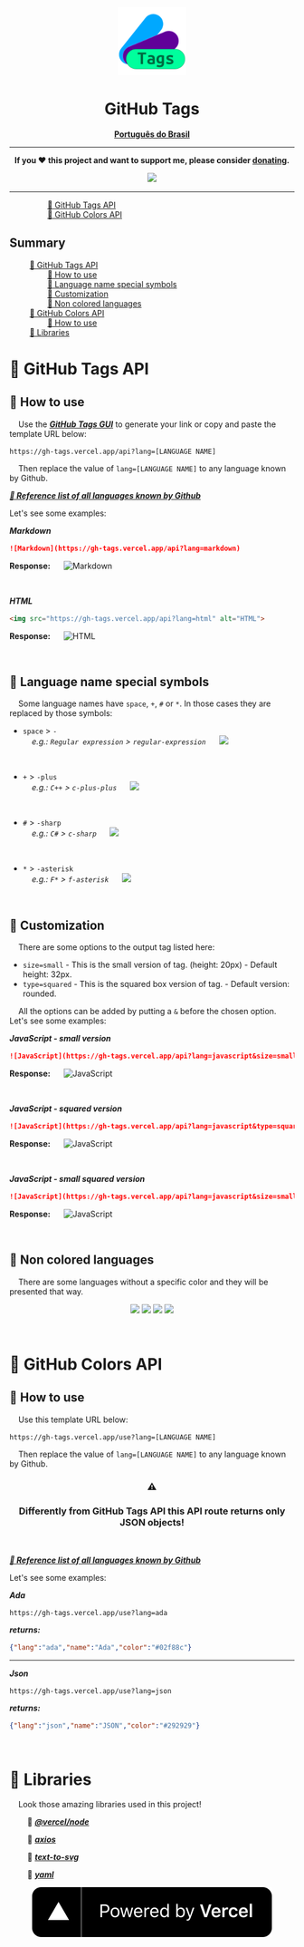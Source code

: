 <div align="center">
  <img src="./docs/img/logo.png" width="120">
  <br>
  <h1>
    GitHub Tags
  </h1>
  
**[Português do Brasil](./docs/pt-br/README.md)**
  
---

**If you ❤ this project and want to support me, please consider [donating](./docs/donation/README.md).**
  
<a href="./docs/donation/README.md">
<img src="./docs/donation/src/jar.png" width="120">
</a>
  
---
  
</div>

&nbsp;&nbsp;&nbsp;&nbsp;&nbsp;&nbsp;&nbsp;&nbsp;&nbsp;&nbsp;&nbsp;&nbsp;&nbsp;&nbsp;&nbsp;&nbsp; [🔸 GitHub Tags API](#how-main)<br>
&nbsp;&nbsp;&nbsp;&nbsp;&nbsp;&nbsp;&nbsp;&nbsp;&nbsp;&nbsp;&nbsp;&nbsp;&nbsp;&nbsp;&nbsp;&nbsp; [🔸 GitHub Colors API](#how-use)<br>

## Summary
&nbsp;&nbsp;&nbsp;&nbsp;&nbsp;&nbsp;&nbsp;&nbsp; [🔸 GitHub Tags API](#how-main)<br>
&nbsp;&nbsp;&nbsp;&nbsp;&nbsp;&nbsp;&nbsp;&nbsp;&nbsp;&nbsp;&nbsp;&nbsp;&nbsp;&nbsp;&nbsp;&nbsp; [🔹 How to use](#how)<br>
&nbsp;&nbsp;&nbsp;&nbsp;&nbsp;&nbsp;&nbsp;&nbsp;&nbsp;&nbsp;&nbsp;&nbsp;&nbsp;&nbsp;&nbsp;&nbsp; [🔹 Language name special symbols](#lang)<br>
&nbsp;&nbsp;&nbsp;&nbsp;&nbsp;&nbsp;&nbsp;&nbsp;&nbsp;&nbsp;&nbsp;&nbsp;&nbsp;&nbsp;&nbsp;&nbsp; [🔹 Customization](#cust)<br>
&nbsp;&nbsp;&nbsp;&nbsp;&nbsp;&nbsp;&nbsp;&nbsp;&nbsp;&nbsp;&nbsp;&nbsp;&nbsp;&nbsp;&nbsp;&nbsp; [🔹 Non colored languages](#non)<br>
&nbsp;&nbsp;&nbsp;&nbsp;&nbsp;&nbsp;&nbsp;&nbsp; [🔸 GitHub Colors API](#how-use)<br>
&nbsp;&nbsp;&nbsp;&nbsp;&nbsp;&nbsp;&nbsp;&nbsp;&nbsp;&nbsp;&nbsp;&nbsp;&nbsp;&nbsp;&nbsp;&nbsp; [🔹 How to use](#how-h-use)<br>
&nbsp;&nbsp;&nbsp;&nbsp;&nbsp;&nbsp;&nbsp;&nbsp; [🔸 Libraries](#lib)<br>


<h1 name="how-main">🔸 GitHub Tags API</h1>
<h2 name="how">🔹 How to use</h2>

&nbsp;&nbsp;&nbsp;&nbsp;Use the ***[GitHub Tags GUI](https://gh-tags.vercel.app/)*** to generate your link or copy and paste the template URL below:

~~~
https://gh-tags.vercel.app/api?lang=[LANGUAGE NAME]
~~~

&nbsp;&nbsp;&nbsp;&nbsp;Then replace the value of `lang=[LANGUAGE NAME]` to any language known by Github.

***[📃 Reference list of all languages known by Github](./docs/list/README.md)***

Let's see some examples:

***Markdown***
~~~markdown
![Markdown](https://gh-tags.vercel.app/api?lang=markdown)
~~~
**Response:** &nbsp;&nbsp;&nbsp;&nbsp; ![Markdown](https://gh-tags.vercel.app/api?lang=markdown)

<br>

***HTML***
~~~html
<img src="https://gh-tags.vercel.app/api?lang=html" alt="HTML">
~~~
**Response:** &nbsp;&nbsp;&nbsp;&nbsp; <img src="https://gh-tags.vercel.app/api?lang=html" alt="HTML">

<br>

<h2 name="lang">🔹 Language name special symbols</h2>

&nbsp;&nbsp;&nbsp;&nbsp;Some language names have `space`, `+`, `#` or `*`. In those cases they are replaced by those symbols:

- `space` > `-`<br>
&nbsp;&nbsp;&nbsp;&nbsp;*e.g.: `Regular expression` > `regular-expression`* &nbsp;&nbsp;&nbsp;&nbsp; ![](https://gh-tags.vercel.app/api?lang=regular-expression&type=squared&size=small)

<br>

- `+` > `-plus`<br>
&nbsp;&nbsp;&nbsp;&nbsp;*e.g.: `C++` > `c-plus-plus`* &nbsp;&nbsp;&nbsp;&nbsp; ![](https://gh-tags.vercel.app/api?lang=c-plus-plus&type=squared&size=small)

<br>

- `#` > `-sharp`<br>
&nbsp;&nbsp;&nbsp;&nbsp;*e.g.: `C#` > `c-sharp`* &nbsp;&nbsp;&nbsp;&nbsp; ![](https://gh-tags.vercel.app/api?lang=c-sharp&type=squared&size=small)

<br>

- `*` > `-asterisk`<br>
&nbsp;&nbsp;&nbsp;&nbsp;*e.g.: `F*` > `f-asterisk`* &nbsp;&nbsp;&nbsp;&nbsp; ![](https://gh-tags.vercel.app/api?lang=f-asterisk&type=squared&size=small)

<br>

<h2 name="cust">🔹 Customization</h2>

&nbsp;&nbsp;&nbsp;&nbsp;There are some options to the output tag listed here:
- `size=small` - This is the small version of tag. (height: 20px) - Default height: 32px.
- `type=squared` - This is the squared box version of tag. - Default version: rounded.

&nbsp;&nbsp;&nbsp;&nbsp;All the options can be added by putting a `&` before the chosen option. Let's see some examples:

***JavaScript - small version***
~~~markdown
![JavaScript](https://gh-tags.vercel.app/api?lang=javascript&size=small)
~~~
**Response:** &nbsp;&nbsp;&nbsp;&nbsp; ![JavaScript](https://gh-tags.vercel.app/api?lang=javascript&size=small)

<br>

***JavaScript - squared version***
~~~markdown
![JavaScript](https://gh-tags.vercel.app/api?lang=javascript&type=squared)
~~~
**Response:** &nbsp;&nbsp;&nbsp;&nbsp; ![JavaScript](https://gh-tags.vercel.app/api?lang=javascript&type=squared)

<br>

***JavaScript - small squared version***
~~~markdown
![JavaScript](https://gh-tags.vercel.app/api?lang=javascript&size=small&type=squared)
~~~
**Response:** &nbsp;&nbsp;&nbsp;&nbsp; ![JavaScript](https://gh-tags.vercel.app/api?lang=javascript&size=small&type=squared)

<br>

<h2 name="non">🔹 Non colored languages</h2>

&nbsp;&nbsp;&nbsp;&nbsp;There are some languages without a specific color and they will be presented that way.

<div align="center">

![](https://gh-tags.vercel.app/api?lang=cobol) ![](https://gh-tags.vercel.app/api?lang=robots.txt&type=squared) ![](https://gh-tags.vercel.app/api?lang=asl&size=small) ![](https://gh-tags.vercel.app/api?lang=limbo&size=small&type=squared)
  
</div>
<br>

<h1 name="how-use">🔸 GitHub Colors API</h1>
<h2 name="how-h-use">🔹 How to use</h2>

&nbsp;&nbsp;&nbsp;&nbsp;Use this template URL below:
~~~
https://gh-tags.vercel.app/use?lang=[LANGUAGE NAME]
~~~
&nbsp;&nbsp;&nbsp;&nbsp;Then replace the value of `lang=[LANGUAGE NAME]` to any language known by Github.

<div align="center">

### **⚠**
### **Differently from GitHub Tags API this API route returns only JSON objects!**

<br>
</div>

***[📃 Reference list of all languages known by Github](./docs/list/README.md)***

Let's see some examples:

***Ada***
~~~
https://gh-tags.vercel.app/use?lang=ada
~~~
***returns:***
~~~json
{"lang":"ada","name":"Ada","color":"#02f88c"}
~~~
---
***Json***
~~~
https://gh-tags.vercel.app/use?lang=json
~~~
***returns:***
~~~json
{"lang":"json","name":"JSON","color":"#292929"}
~~~

<br>

<h1 name="lib">🔸 Libraries</h1>

&nbsp;&nbsp;&nbsp;&nbsp;Look those amazing libraries used in this project!

&nbsp;&nbsp;&nbsp;&nbsp;&nbsp;&nbsp;&nbsp;&nbsp;📕 ***[@vercel/node](https://vercel.com/docs/runtimes)***

&nbsp;&nbsp;&nbsp;&nbsp;&nbsp;&nbsp;&nbsp;&nbsp;📕 ***[axios](https://github.com/axios/axios)***

&nbsp;&nbsp;&nbsp;&nbsp;&nbsp;&nbsp;&nbsp;&nbsp;📕 ***[text-to-svg](https://www.npmjs.com/package/text-to-svg)***

&nbsp;&nbsp;&nbsp;&nbsp;&nbsp;&nbsp;&nbsp;&nbsp;📕 ***[yaml](https://www.npmjs.com/package/yaml)***

<div align="center">

![](./docs/img/powered-by-vercel.svg)

</div>


